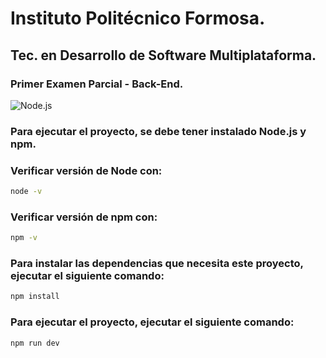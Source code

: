 # Instituto Politécnico Formosa.
## Tec. en Desarrollo de Software Multiplataforma.

### Primer Examen Parcial - Back-End.


![Node.js](https://cdn.discordapp.com/avatars/320382643654885387/da398e2e3fa6acd867765248ee10acbf.webp?size=80)

### Para ejecutar el proyecto, se debe tener instalado __Node.js__ y __npm__.

### Verificar versión de Node con:
```bash
node -v
```

### Verificar versión de npm con:
```bash	
npm -v
```

### Para instalar las dependencias que necesita este proyecto, ejecutar el siguiente comando:

```bash
npm install
```

### Para ejecutar el proyecto, ejecutar el siguiente comando:

```bash
npm run dev
```
